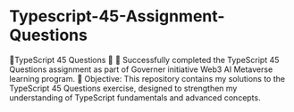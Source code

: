 # Typescript-45-Assignment-Questions
🌟TypeScript 45 Questions 🌟 🚀 Successfully completed the TypeScript 45 Questions assignment as part of Governer initiative Web3 AI Metaverse learning program. 🎯 Objective: This repository contains my solutions to the TypeScript 45 Questions exercise, designed to strengthen my understanding of TypeScript fundamentals and advanced concepts.
